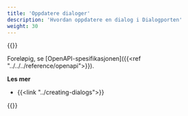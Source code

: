 ```yaml
---
title: 'Oppdatere dialoger'
description: 'Hvordan oppdatere en dialog i Dialogporten'
weight: 30
---
```


{{<notyetwritten>}}

Foreløpig, se [OpenAPI-spesifikasjonen]({{<ref "../../../reference/openapi">}}).

**Les mer**
- {{<link "../creating-dialogs">}}

{{<children />}}